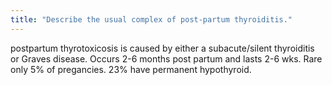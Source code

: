 ```yaml
---
title: "Describe the usual complex of post-partum thyroiditis."
---
```

postpartum thyrotoxicosis is caused by either a subacute/silent thyroiditis or Graves disease. Occurs 2-6 months post partum and lasts 2-6 wks. Rare only 5% of pregancies. 23% have permanent hypothyroid.

